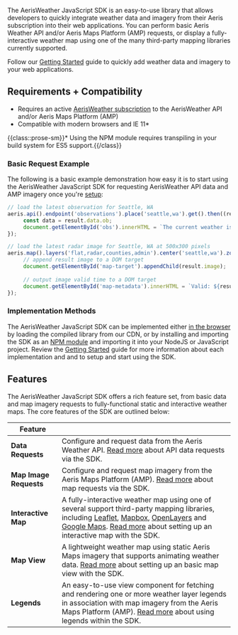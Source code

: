 The AerisWeather JavaScript SDK is an easy-to-use library that allows developers to quickly integrate weather data and imagery from their Aeris subscription into their web applications. You can perform basic Aeris Weather API and/or Aeris Maps Platform (AMP) requests, or display a fully-interactive weather map using one of the many third-party mapping libraries currently supported.

Follow our [Getting Started](./getting-started) guide to quickly add weather data and imagery to your web applications.


## Requirements + Compatibility
- Requires an active [AerisWeather subscription](https://www.aerisweather.com/signup/pricing/) to the AerisWeather API and/or Aeris Maps Platform (AMP)
- Compatible with modern browsers and IE 11*

{{class::prose-sm}}* Using the NPM module requires transpiling in your build system for ES5 support.{{/class}}

### Basic Request Example
The following is a basic example demonstration how easy it is to start using the AerisWeather JavaScript SDK for requesting AerisWeather API data and AMP imagery once you're [setup](./getting-started/):

```javascript
// load the latest observation for Seattle, WA
aeris.api().endpoint('observations').place('seattle,wa').get().then((result) => {
     const data = result.data.ob;
     document.getElementById('obs').innerHTML = `The current weather is ${data.weatherPrimary.toLowerCase()} and ${data.tempF} degrees.`;
});

// load the latest radar image for Seattle, WA at 500x300 pixels
aeris.map().layers('flat,radar,counties,admin').center('seattle,wa').zoom(9).size(500, 300).get().then((result) => {
     // append result image to a DOM target
     document.getElementById('map-target').appendChild(result.image);
     
     // output image valid time to a DOM target
     document.getElementById('map-metadata').innerHTML = `Valid: ${result.metadata.validDate}`;
});
```

### Implementation Methods
The AerisWeather JavaScript SDK can be implemented either [in the browser](./getting-started/script-usage/) by loading the compiled library from our CDN, or by installing and importing the SDK as an [NPM module](./getting-started/module-usage/) and importing it into your NodeJS or JavaScript project. Review the [Getting Started](./getting-started/) guide for more information about each implementation and and to setup and start using the SDK.

## Features
The AerisWeather JavaScript SDK offers a rich feature set, from basic data and map imagery requests to fully-functional static and interactive weather maps. The core features of the SDK are outlined below:

| Feature | |
|---|---|
| **Data Requests** | Configure and request data from the Aeris Weather API. [Read more](./requesting-data-maps/requesting-data/) about API data requests via the SDK. |
| **Map Image Requests** | Configure and request map imagery from the Aeris Maps Platform (AMP). [Read more](./requesting-data-maps/requesting-maps/) about map requests via the SDK. |
| **Interactive Map** | A fully-interactive weather map using one of several support third-party mapping libraries, including [Leaflet](https://leafletjs.com/), [Mapbox](https://www.mapbox.com/mapbox-gl-js/), [OpenLayers](https://openlayers.org) and [Google Maps](https://developers.google.com/maps/documentation/javascript/). [Read more](./interactive-map/) about setting up an interactive map with the SDK. |
| **Map View** | A lightweight weather map using static Aeris Maps imagery that supports animating weather data. [Read more](./map-view/) about setting up an basic map view with the SDK. |
| **Legends** | An easy-to-use view component for fetching and rendering one or more weather layer legends in association with map imagery from the Aeris Maps Platform (AMP). [Read more](./legends/) about using legends within the SDK. |
